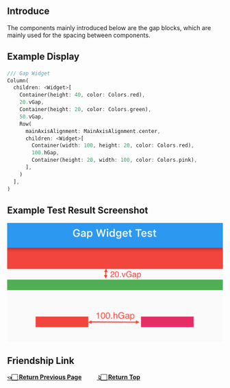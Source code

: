 <p id='jump'></>

## Introduce
The components mainly introduced below are the gap blocks, which are mainly used for the spacing between components.
## Example Display
```dart
/// Gap Widget
Column(
  children: <Widget>[
    Container(height: 40, color: Colors.red),
    20.vGap,
    Container(height: 20, color: Colors.green),
    50.vGap,
    Row(
      mainAxisAlignment: MainAxisAlignment.center,
      children: <Widget>[
        Container(width: 100, height: 20, color: Colors.red),
        100.hGap,
        Container(height: 20, width: 100, color: Colors.pink),
      ],
    )
  ],
)
```
## Example Test Result Screenshot 

![gap](https://github.com/zhoushuangjian001/idkit/blob/master/readme_img/gap.png?raw=true)

## Friendship Link
**[👈🏻 Return Previous Page](https://pub.flutter-io.cn/packages/idkit)** &nbsp; &nbsp;&nbsp;&nbsp;&nbsp;&nbsp;&nbsp;**[ 👆🏻 Return Top](#jump)**